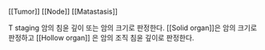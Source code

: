 [[Tumor]] [[Node]] [[Matastasis]]

T staging
암의 침윤 깊이 또는 암의 크기로 판정한다.
[[Solid organ]]은 암의 크기로 판정하고
[[Hollow organ]] 은 암의 조직 침윤 깊이로 판정한다.